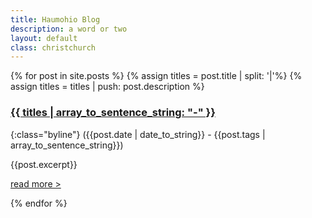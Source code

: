 ```yaml
---
title: Haumohio Blog
description: a word or two 
layout: default
class: christchurch
---
```


{% for post in site.posts %}
{% assign titles = post.title | split: '|'%}
{% assign titles = titles | push: post.description %}
### [{{ titles  | array_to_sentence_string: "-" }}]({{post.url}})

{:class="byline"}
({{post.date | date_to_string}} - {{post.tags | array_to_sentence_string}})

{{post.excerpt}}

[read more >]({{post.url}})

{% endfor %}
